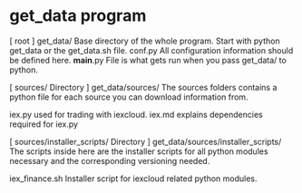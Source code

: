 # get_data program


[ root ]
get_data/
  Base directory of the whole program. Start with python get_data or the get_data.sh file.
  conf.py
    All configuration information should be defined here.
  __main__.py
    File is what gets run when you pass get_data/ to python.


[ sources/ Directory ]
get_data/sources/
  The sources folders contains a python file for each source you can download information from.

  iex.py
    used for trading with iexcloud.
  iex.md
    explains dependencies required for iex.py

[ sources/installer_scripts/ Directory ]
get_data/sources/installer_scripts/
  The scripts inside here are the installer scripts for all python modules necessary and the corresponding versioning needed.

  iex_finance.sh
    Installer script for iexcloud related python modules.
